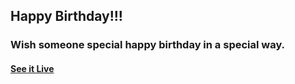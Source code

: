 ## Happy Birthday!!!

### Wish someone special happy birthday in a special way.

#### [See it Live](https://faahim.github.io/happy-birthday/)




